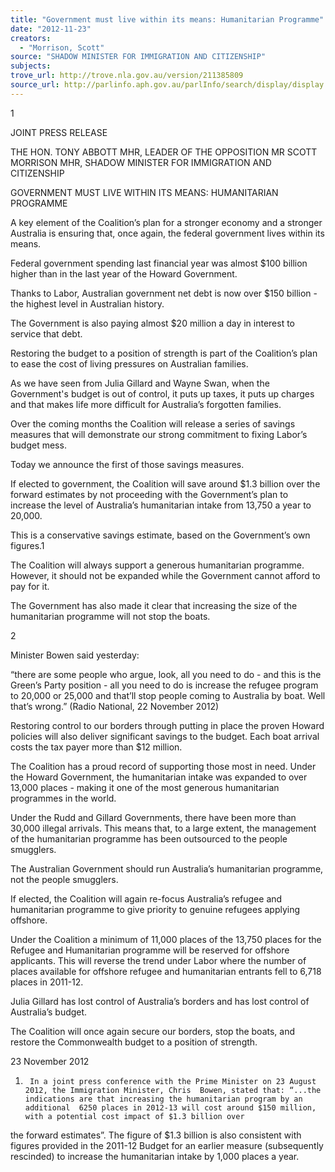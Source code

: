 ```yaml
---
title: "Government must live within its means: Humanitarian Programme"
date: "2012-11-23"
creators:
  - "Morrison, Scott"
source: "SHADOW MINISTER FOR IMMIGRATION AND CITIZENSHIP"
subjects:
trove_url: http://trove.nla.gov.au/version/211385809
source_url: http://parlinfo.aph.gov.au/parlInfo/search/display/display.w3p;query=Id%3A%22media/pressrel/2062928%22
---
```


 

 

 1 

 

 

 

 JOINT PRESS RELEASE 

 THE HON. TONY ABBOTT MHR, LEADER OF THE OPPOSITION  MR SCOTT MORRISON MHR, SHADOW MINISTER FOR IMMIGRATION   AND CITIZENSHIP   

 

 GOVERNMENT MUST LIVE WITHIN ITS MEANS:   HUMANITARIAN PROGRAMME    

 A key element of the Coalition’s plan for a stronger economy and a stronger Australia is ensuring that, once  again, the federal government lives within its means.     

 Federal government spending last financial year was almost $100 billion higher than in the last year of the  Howard Government.    

 Thanks to Labor, Australian government net debt is now over $150 billion - the highest level in Australian  history.     

 The Government is also paying almost $20 million a day in interest to service that debt.     

 Restoring the budget to a position of strength is part of the Coalition’s plan to ease the cost of living  pressures on Australian families.     

 As we have seen from Julia Gillard and Wayne Swan, when the Government's budget is out of control, it  puts up taxes, it puts up charges and that makes life more difficult for Australia’s forgotten families.    

 Over the coming months the Coalition will release a series of savings measures that will demonstrate our  strong commitment to fixing Labor’s budget mess.    

 Today we announce the first of those savings measures.    

 If elected to government, the Coalition will save around $1.3 billion over the forward estimates by not  proceeding with the Government’s plan to increase the level of Australia’s humanitarian intake from 13,750  a year to 20,000.    

 This is a conservative savings estimate, based on the Government’s own figures.1     

 The Coalition will always support a generous humanitarian programme. However, it should not be expanded  while the Government cannot afford to pay for it.    

 The Government has also made it clear that increasing the size of the humanitarian programme will not stop  the boats.   

 

 

 

 

 

 2 

 

 Minister Bowen said yesterday:    

 “there are some  people who argue, look, all you need to do - and this is the Green’s Party position -  all you need to do  is increase the refugee program to 20,000 or 25,000 and that’ll stop people  coming to Australia by boat. Well that’s wrong.” (Radio National, 22 November 2012)    

 Restoring control to our borders through putting in place the proven Howard policies will also deliver  significant savings to the budget. Each boat arrival costs the tax payer more than $12 million.    

 The Coalition has a proud record of supporting those most in need. Under the Howard Government, the  humanitarian intake was expanded to over 13,000 places - making it one of the most generous humanitarian  programmes in the world.     

 Under the Rudd and Gillard Governments, there have been more than 30,000 illegal arrivals. This means  that, to a large extent, the management of the humanitarian programme has been outsourced to the people  smugglers.    

 The Australian Government should run Australia’s humanitarian programme, not the people smugglers.    

 If elected, the Coalition will again re-focus Australia’s refugee and humanitarian programme to give priority  to genuine refugees applying offshore.   

 Under the Coalition a minimum of 11,000 places of the 13,750 places for the Refugee and Humanitarian  programme will be reserved for offshore applicants. This will reverse the trend under Labor where the  number of places available for offshore refugee and humanitarian entrants fell to 6,718 places in 2011-12.   

 Julia Gillard has lost control of Australia’s borders and has lost control of Australia’s budget.     

 The Coalition will once again secure our borders, stop the boats, and restore the Commonwealth budget to a  position of strength.    

 

 23 November 2012   

 

 

 

 

 

 

 

 

 

 

 

 

 1.      In a joint press conference with the Prime Minister on 23 August 2012, the Immigration Minister, Chris  Bowen, stated that: “...the indications are that increasing the humanitarian program by an additional  6250 places in 2012-13 will cost around $150 million, with a potential cost impact of $1.3 billion over 

 the forward estimates”.  The figure of $1.3 billion is also consistent with figures provided in the 2011-12  Budget for an earlier measure (subsequently rescinded) to increase the humanitarian intake by 1,000  places a year. 

